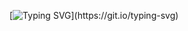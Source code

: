[![Typing SVG](https://readme-typing-svg.demolab.com?color=2DA959/?lines=Michael+Krause;Dickinson+C.S.)](https://git.io/typing-svg)

<!--
**Mikek16/Mikek16** is a ✨ _special_ ✨ repository because its `README.md` (this file) appears on your GitHub profile.

Here are some ideas to get you started:

- 🔭 I’m currently working on ...
- 🌱 I’m currently learning ...
- 👯 I’m looking to collaborate on ...
- 🤔 I’m looking for help with ...
- 💬 Ask me about ...
- 📫 How to reach me: ...
- 😄 Pronouns: ...
- ⚡ Fun fact: ...
-->
